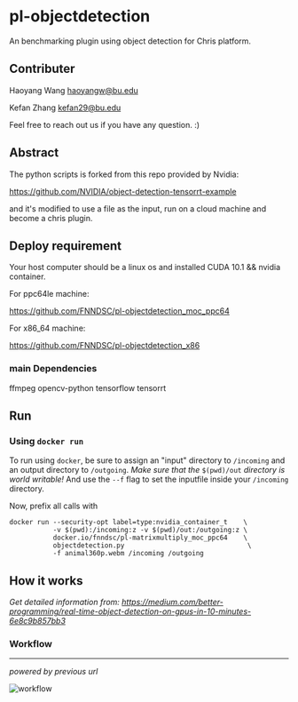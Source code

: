 pl-objectdetection
==================

An benchmarking plugin using object detection for Chris platform.

Contributer
---
Haoyang Wang  haoyangw@bu.edu

Kefan   Zhang kefan29@bu.edu

Feel free to reach out us if you have any question. :)

Abstract
--------
The python scripts is forked from this repo provided by Nvidia:

https://github.com/NVIDIA/object-detection-tensorrt-example

and it's modified to use a file as the input, run on a cloud machine and become a chris plugin.

## Deploy requirement
Your host computer should be a linux os and installed CUDA 10.1 && nvidia container.

For ppc64le machine:

https://github.com/FNNDSC/pl-objectdetection_moc_ppc64

For x86_64 machine:

https://github.com/FNNDSC/pl-objectdetection_x86

### main Dependencies
ffmpeg
opencv-python
tensorflow
tensorrt

Run
---

### Using `docker run`

To run using `docker`, be sure to assign an "input" directory to
`/incoming` and an output directory to `/outgoing`. *Make sure that the*
`$(pwd)/out` *directory is world writable!*
And use the `--f` flag to set the inputfile inside your `/incoming` directory.

Now, prefix all calls with

``` {.sourceCode .bash}
docker run --security-opt label=type:nvidia_container_t    \
           -v $(pwd):/incoming:z -v $(pwd)/out:/outgoing:z \
           docker.io/fnndsc/pl-matrixmultiply_moc_ppc64    \
           objectdetection.py                               \
           -f animal360p.webm /incoming /outgoing
```


How it works
------

*Get detailed information from: https://medium.com/better-programming/real-time-object-detection-on-gpus-in-10-minutes-6e8c9b857bb3*

### Workflow
------
*powered by previous url*

![workflow](https://miro.medium.com/max/1400/0*mnywPWQIQW5j0Paf)


